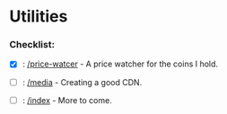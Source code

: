 # **Utilities**
### Checklist:

- [x] :  [/price-watcer](https://5am.info/price-watcher) - A price watcher for the coins I hold.

- [ ] :  [/media](https://5am.info/media) - Creating a good CDN.

- [ ] :  [/index](https://5am.info) - More to come.
